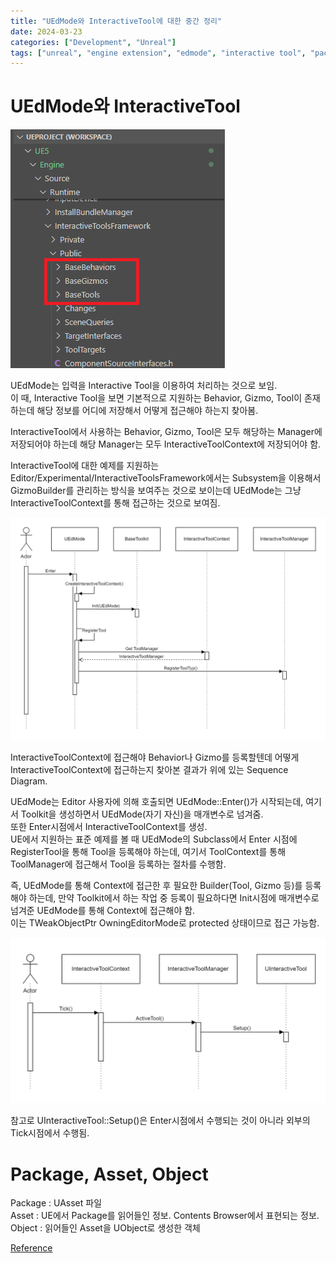 ```yaml
---
title: "UEdMode와 InteractiveTool에 대한 중간 정리"
date: 2024-03-23
categories: ["Development", "Unreal"]
tags: ["unreal", "engine extension", "edmode", "interactive tool", "package, asset, object"]
---
```


# UEdMode와 InteractiveTool

![](/images/316240255-324caf38-eb20-4e67-8b49-7905c1fc24f6.PNG)

UEdMode는 입력을 Interactive Tool을 이용하여 처리하는 것으로 보임.
<br>
이 때, Interactive Tool을 보면 기본적으로 지원하는 Behavior, Gizmo, Tool이 존재하는데 해당 정보를 어디에 저장해서 어떻게 접근해야 하는지 찾아봄.

InteractiveTool에서 사용하는 Behavior, Gizmo, Tool은 모두 해당하는 Manager에 저장되어야 하는데 해당 Manager는 모두 InteractiveToolContext에 저장되어야 함.

InteractiveTool에 대한 예제를 지원하는 Editor/Experimental/InteractiveToolsFramework에서는 Subsystem을 이용해서 GizmoBuilder를 관리하는 방식을 보여주는 것으로 보이는데 UEdMode는 그냥 InteractiveToolContext를 통해 접근하는 것으로 보여짐.

![](/images/2cf966fd-600f-4f7f-ba2a-089ab9c4b1a8.png)

InteractiveToolContext에 접근해야 Behavior나 Gizmo를 등록할텐데 어떻게 InteractiveToolContext에 접근하는지 찾아본 결과가 위에 있는 Sequence Diagram.

UEdMode는 Editor 사용자에 의해 호출되면 UEdMode::Enter()가 시작되는데, 여기서 Toolkit을 생성하면서 UEdMode(자기 자신)을 매개변수로 넘겨줌.
<br>
또한 Enter시점에서 InteractiveToolContext를 생성.
<br>
UE에서 지원하는 표준 예제를 볼 때 UEdMode의 Subclass에서 Enter 시점에 RegisterTool을 통해 Tool을 등록해야 하는데, 여기서 ToolContext를 통해 ToolManager에 접근해서 Tool을 등록하는 절차를 수행함.

즉, UEdMode를 통해 Context에 접근한 후 필요한 Builder(Tool, Gizmo 등)를 등록해야 하는데, 만약 Toolkit에서 하는 작업 중 등록이 필요하다면 Init시점에 매개변수로 넘겨준 UEdMode를 통해 Context에 접근해야 함.
<br>
이는 TWeakObjectPtr<UEdMode> OwningEditorMode로 protected 상태이므로 접근 가능함.

![](/images/4085523530406bff-45ae-4500-8868-bf4a7aa2b463.png)

참고로 UInteractiveTool::Setup()은 Enter시점에서 수행되는 것이 아니라 외부의 Tick시점에서 수행됨.

# Package, Asset, Object
Package : UAsset 파일
<br>
Asset : UE에서 Package를 읽어들인 정보. Contents Browser에서 표현되는 정보.
<br>
Object : 읽어들인 Asset을 UObject로 생성한 객체

[Reference](https://lifeisforu.tistory.com/360)
